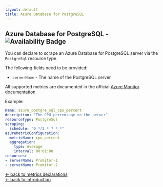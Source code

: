 ```yaml
---
layout: default
title: Azure Database for PostgreSQL
---
```


## Azure Database for PostgreSQL - ![Availability Badge](https://img.shields.io/badge/Available%20Starting-v1.0.0-green.svg)
You can declare to scrape an Azure Database for PostgreSQL server via the `PostgreSql` resource type.

The following fields need to be provided:
- `serverName` - The name of the PostgreSQL server

All supported metrics are documented in the official [Azure Monitor documentation](https://docs.microsoft.com/en-us/azure/azure-monitor/platform/metrics-supported#microsoftdbforpostgresqlservers).

Example:
```yaml
name: azure_postgre_sql_cpu_percent
description: "The CPU percentage on the server"
resourceType: PostgreSql
scraping:
  schedule: "0 */2 * ? * *"
azureMetricConfiguration:
  metricName: cpu_percent
  aggregation:
    type: Average
    interval: 00:01:00
resources:
- serverName: Promitor-1
- serverName: Promitor-2
```

[&larr; back to metrics declarations](/configuration/metrics)<br />
[&larr; back to introduction](/)